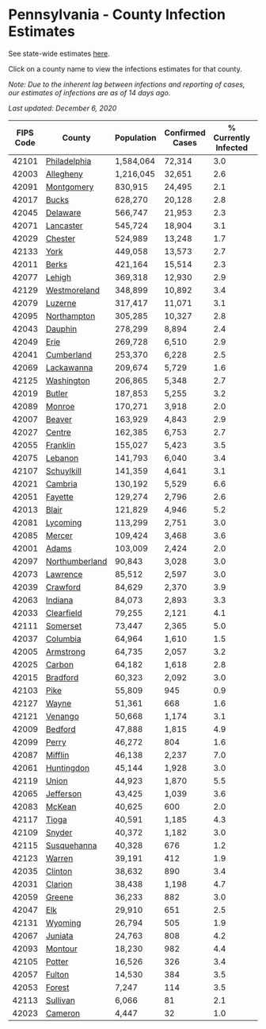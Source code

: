 # Pennsylvania - County Infection Estimates

See state-wide estimates [here](/infections/us-pa).

Click on a county name to view the infections estimates for that county.

*Note: Due to the inherent lag between infections and reporting of cases, our estimates of infections are as of 14 days ago.*

*Last updated: December 6, 2020*

|   FIPS Code |                           County |   Population |   Confirmed Cases |   % Currently Infected |   % Total Infected |
|-------------|----------------------------------|--------------|-------------------|------------------------|--------------------|
|       42101 |     [Philadelphia](philadelphia) |    1,584,064 |            72,314 |                    3.0 |               19.6 |
|       42003 |           [Allegheny](allegheny) |    1,216,045 |            32,651 |                    2.6 |                8.8 |
|       42091 |         [Montgomery](montgomery) |      830,915 |            24,495 |                    2.1 |               12.1 |
|       42017 |                   [Bucks](bucks) |      628,270 |            20,128 |                    2.8 |               12.6 |
|       42045 |             [Delaware](delaware) |      566,747 |            21,953 |                    2.3 |               16.0 |
|       42071 |           [Lancaster](lancaster) |      545,724 |            18,904 |                    3.1 |               12.6 |
|       42029 |               [Chester](chester) |      524,989 |            13,248 |                    1.7 |                9.5 |
|       42133 |                     [York](york) |      449,058 |            13,573 |                    2.7 |                9.5 |
|       42011 |                   [Berks](berks) |      421,164 |            15,514 |                    2.3 |               14.9 |
|       42077 |                 [Lehigh](lehigh) |      369,318 |            12,930 |                    2.9 |               14.8 |
|       42129 |     [Westmoreland](westmoreland) |      348,899 |            10,892 |                    3.4 |                9.8 |
|       42079 |               [Luzerne](luzerne) |      317,417 |            11,071 |                    3.1 |               14.2 |
|       42095 |       [Northampton](northampton) |      305,285 |            10,327 |                    2.8 |               14.1 |
|       42043 |               [Dauphin](dauphin) |      278,299 |             8,894 |                    2.4 |               11.1 |
|       42049 |                     [Erie](erie) |      269,728 |             6,510 |                    2.9 |                7.5 |
|       42041 |         [Cumberland](cumberland) |      253,370 |             6,228 |                    2.5 |                8.1 |
|       42069 |         [Lackawanna](lackawanna) |      209,674 |             5,729 |                    1.6 |               10.9 |
|       42125 |         [Washington](washington) |      206,865 |             5,348 |                    2.7 |                8.1 |
|       42019 |                 [Butler](butler) |      187,853 |             5,255 |                    3.2 |                9.0 |
|       42089 |                 [Monroe](monroe) |      170,271 |             3,918 |                    2.0 |               10.4 |
|       42007 |                 [Beaver](beaver) |      163,929 |             4,843 |                    2.9 |               10.0 |
|       42027 |                 [Centre](centre) |      162,385 |             6,753 |                    2.7 |               13.0 |
|       42055 |             [Franklin](franklin) |      155,027 |             5,423 |                    3.5 |               11.8 |
|       42075 |               [Lebanon](lebanon) |      141,793 |             6,040 |                    3.4 |               15.6 |
|       42107 |         [Schuylkill](schuylkill) |      141,359 |             4,641 |                    3.1 |               11.5 |
|       42021 |               [Cambria](cambria) |      130,192 |             5,529 |                    6.6 |               12.7 |
|       42051 |               [Fayette](fayette) |      129,274 |             2,796 |                    2.6 |                6.5 |
|       42013 |                   [Blair](blair) |      121,829 |             4,946 |                    5.2 |               12.5 |
|       42081 |             [Lycoming](lycoming) |      113,299 |             2,751 |                    3.0 |                7.5 |
|       42085 |                 [Mercer](mercer) |      109,424 |             3,468 |                    3.6 |                9.8 |
|       42001 |                   [Adams](adams) |      103,009 |             2,424 |                    2.0 |                7.7 |
|       42097 | [Northumberland](northumberland) |       90,843 |             3,028 |                    3.0 |               10.7 |
|       42073 |             [Lawrence](lawrence) |       85,512 |             2,597 |                    3.0 |                9.5 |
|       42039 |             [Crawford](crawford) |       84,629 |             2,370 |                    3.9 |                8.5 |
|       42063 |               [Indiana](indiana) |       84,073 |             2,893 |                    3.3 |               10.9 |
|       42033 |         [Clearfield](clearfield) |       79,255 |             2,121 |                    4.1 |                8.1 |
|       42111 |             [Somerset](somerset) |       73,447 |             2,365 |                    5.0 |                9.7 |
|       42037 |             [Columbia](columbia) |       64,964 |             1,610 |                    1.5 |                9.9 |
|       42005 |           [Armstrong](armstrong) |       64,735 |             2,057 |                    3.2 |               10.0 |
|       42025 |                 [Carbon](carbon) |       64,182 |             1,618 |                    2.8 |                9.0 |
|       42015 |             [Bradford](bradford) |       60,323 |             2,092 |                    3.0 |               10.8 |
|       42103 |                     [Pike](pike) |       55,809 |               945 |                    0.9 |                8.8 |
|       42127 |                   [Wayne](wayne) |       51,361 |               668 |                    1.6 |                4.9 |
|       42121 |               [Venango](venango) |       50,668 |             1,174 |                    3.1 |                7.0 |
|       42009 |               [Bedford](bedford) |       47,888 |             1,815 |                    4.9 |               11.9 |
|       42099 |                   [Perry](perry) |       46,272 |               804 |                    1.6 |                5.5 |
|       42087 |               [Mifflin](mifflin) |       46,138 |             2,237 |                    7.0 |               14.5 |
|       42061 |         [Huntingdon](huntingdon) |       45,144 |             1,928 |                    3.0 |               14.2 |
|       42119 |                   [Union](union) |       44,923 |             1,870 |                    5.5 |               13.4 |
|       42065 |           [Jefferson](jefferson) |       43,425 |             1,039 |                    3.6 |                7.0 |
|       42083 |                 [McKean](mckean) |       40,625 |               600 |                    2.0 |                4.4 |
|       42117 |                   [Tioga](tioga) |       40,591 |             1,185 |                    4.3 |                9.2 |
|       42109 |                 [Snyder](snyder) |       40,372 |             1,182 |                    3.0 |                9.2 |
|       42115 |       [Susquehanna](susquehanna) |       40,328 |               676 |                    1.2 |                6.3 |
|       42123 |                 [Warren](warren) |       39,191 |               412 |                    1.9 |                2.9 |
|       42035 |               [Clinton](clinton) |       38,632 |               890 |                    3.4 |                7.5 |
|       42031 |               [Clarion](clarion) |       38,438 |             1,198 |                    4.7 |                9.7 |
|       42059 |                 [Greene](greene) |       36,233 |               882 |                    3.0 |                7.7 |
|       42047 |                       [Elk](elk) |       29,910 |               651 |                    2.5 |                6.6 |
|       42131 |               [Wyoming](wyoming) |       26,794 |               505 |                    1.9 |                6.5 |
|       42067 |               [Juniata](juniata) |       24,763 |               808 |                    4.2 |               12.1 |
|       42093 |               [Montour](montour) |       18,230 |               982 |                    4.4 |               12.4 |
|       42105 |                 [Potter](potter) |       16,526 |               326 |                    3.4 |                5.7 |
|       42057 |                 [Fulton](fulton) |       14,530 |               384 |                    3.5 |                7.6 |
|       42053 |                 [Forest](forest) |        7,247 |               114 |                    3.5 |                5.5 |
|       42113 |             [Sullivan](sullivan) |        6,066 |                81 |                    2.1 |                4.2 |
|       42023 |               [Cameron](cameron) |        4,447 |                32 |                    1.0 |                2.4 |